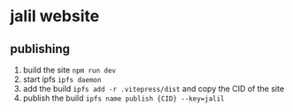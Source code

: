 # jalil website

## publishing

1. build the site `npm run dev`
2. start ipfs `ipfs daemon`
3. add the build `ipfs add -r .vitepress/dist` and copy the CID of the site
4. publish the build `ipfs name publish {CID} --key=jalil`
